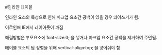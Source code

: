 #인라인 테이블

인라인 요소의 특성으로 인해 마크업 요소간 공백이 있을 경우 띄어쓰기가 됨. 

이로인해 IE에서 레이아웃이 깨짐

해결방법은 부모요소에 font-size:0; 을 넣거나 마크업 요소간 공백을 제거하여 주면됨.

테이블 요소의 탑 정렬을 위해 vertical-align:top; 을 넣어줘야 함
